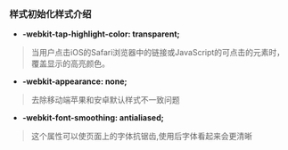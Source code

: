 ### 样式初始化样式介绍

  - **-webkit-tap-highlight-color: transparent;**
  > 当用户点击iOS的Safari浏览器中的链接或JavaScript的可点击的元素时，覆盖显示的高亮颜色。
  -  **-webkit-appearance: none;** 
  > 去除移动端苹果和安卓默认样式不一致问题
  - **-webkit-font-smoothing: antialiased;**
  > 这个属性可以使页面上的字体抗锯齿,使用后字体看起来会更清晰